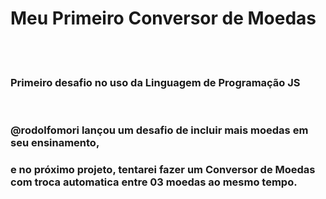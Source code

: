 <h1>Meu Primeiro Conversor de Moedas</h1>
<br>
<br>
<h3>Primeiro desafio no uso da Linguagem de Programação JS</h3>
<br>
<h3>@rodolfomori lançou um desafio de incluir mais moedas em seu ensinamento,</h3>
<h3> e no próximo projeto, tentarei fazer um Conversor de Moedas com troca automatica entre 03 moedas ao mesmo tempo.</h3>


